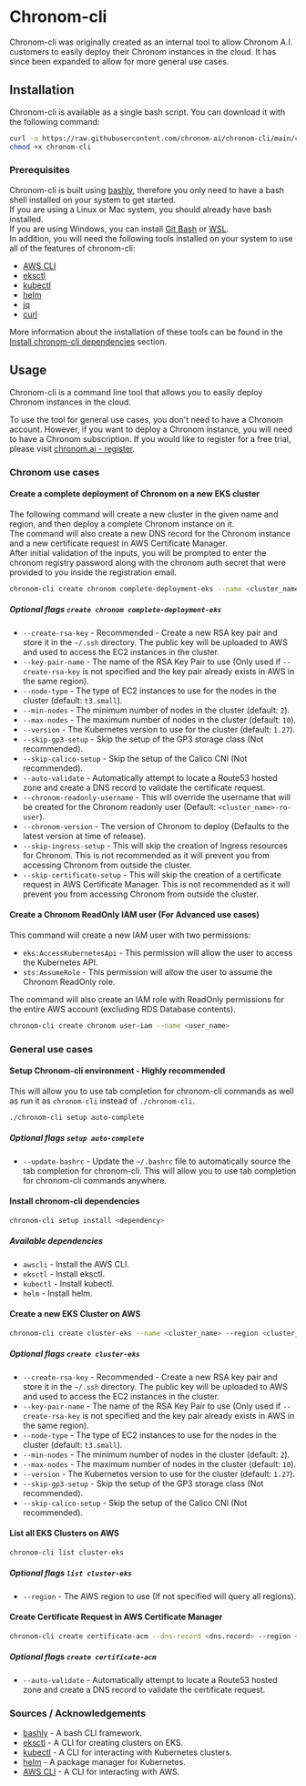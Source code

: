 # Chronom-cli

Chronom-cli was originally created as an internal tool to allow Chronom A.I. customers to easily deploy their Chronom instances in the cloud.
It has since been expanded to allow for more general use cases.

## Installation

Chronom-cli is available as a single bash script. You can download it with the following command:

```bash
curl -o https://raw.githubusercontent.com/chronom-ai/chronom-cli/main/chronom-cli
chmod +x chronom-cli
```

### Prerequisites

Chronom-cli is built using [bashly](https://bashly.dannyb.co/), therefore you only need to have a bash shell installed on your system to get started.  
If you are using a Linux or Mac system, you should already have bash installed.  
If you are using Windows, you can install [Git Bash](https://git-scm.com/downloads) or [WSL](https://docs.microsoft.com/en-us/windows/wsl/install-win10).  
In addition, you will need the following tools installed on your system to use all of the features of chronom-cli:

- [AWS CLI](https://docs.aws.amazon.com/cli/latest/userguide/install-cliv2.html)
- [eksctl](https://docs.aws.amazon.com/eks/latest/userguide/eksctl.html)
- [kubectl](https://kubernetes.io/docs/tasks/tools/)
- [helm](https://helm.sh/docs/intro/install/)
- [jq](https://stedolan.github.io/jq/download/)
- [curl](https://curl.se/download.html)

More information about the installation of these tools can be found in the [Install chronom-cli dependencies](#install-chronom-cli-dependencies) section.

## Usage

Chronom-cli is a command line tool that allows you to easily deploy Chronom instances in the cloud.

To use the tool for general use cases, you don't need to have a Chronom account. However, if you want to deploy a Chronom instance, you will need to have a Chronom subscription. If you would like to register for a free trial, please visit [chronom.ai - register](https://chronom.ai/#contact).

### Chronom use cases

#### Create a complete deployment of Chronom on a new EKS cluster

The following command will create a new cluster in the given name and region, and then deploy a complete Chronom instance on it.  
The command will also create a new DNS record for the Chronom instance and a new certificate request in AWS Certificate Manager.  
After initial validation of the inputs, you will be prompted to enter the chronom registry password along with the chronom auth secret that were provided to you inside the registration email.

```bash
chronom-cli create chronom complete-deployment-eks --name <cluster_name> --region <cluster_region> --dns-record <chronom_dns_record> --chronom-registry-username <chronom_registry_username> --chronom-auth-id <chronom_auth_id>
```

##### Optional flags `create chronom complete-deployment-eks`

- `--create-rsa-key` - Recommended - Create a new RSA key pair and store it in the `~/.ssh` directory. The public key will be uploaded to AWS and used to access the EC2 instances in the cluster.
- `--key-pair-name` - The name of the RSA Key Pair to use (Only used if `--create-rsa-key` is not specified and the key pair already exists in AWS in the same region).
- `--node-type` - The type of EC2 instances to use for the nodes in the cluster (default: `t3.small`).
- `--min-nodes` - The minimum number of nodes in the cluster (default: `2`).
- `--max-nodes` - The maximum number of nodes in the cluster (default: `10`).
- `--version` - The Kubernetes version to use for the cluster (default: `1.27`).
- `--skip-gp3-setup` - Skip the setup of the GP3 storage class (Not recommended).
- `--skip-calico-setup` - Skip the setup of the Calico CNI (Not recommended).
- `--auto-validate` - Automatically attempt to locate a Route53 hosted zone and create a DNS record to validate the certificate request.
- `--chronom-readonly-username` - This will override the username that will be created for the Chronom readonly user (Default: `<cluster_name>-ro-user`).
- `--chronom-version` - The version of Chronom to deploy (Defaults to the latest version at time of release).
- `--skip-ingress-setup` - This will skip the creation of Ingress resources for Chronom. This is not recommended as it will prevent you from accessing Chronom from outside the cluster.
- `--skip-certificate-setup` - This will skip the creation of a certificate request in AWS Certificate Manager. This is not recommended as it will prevent you from accessing Chronom from outside the cluster.

#### Create a Chronom ReadOnly IAM user (For Advanced use cases)

This command will create a new IAM user with two permissions:

- `eks:AccessKubernetesApi` - This permission will allow the user to access the Kubernetes API.
- `sts:AssumeRole` - This permission will allow the user to assume the Chronom ReadOnly role.

The command will also create an IAM role with ReadOnly permissions for the entire AWS account (excluding RDS Database contents).

```bash
chronom-cli create chronom user-iam --name <user_name>
```

### General use cases

#### Setup Chronom-cli environment - Highly recommended

This will allow you to use tab completion for chronom-cli commands as well as run it as `chronom-cli` instead of `./chronom-cli`.

```bash
./chronom-cli setup auto-complete
```

##### Optional flags `setup auto-complete`

- `--update-bashrc` - Update the `~/.bashrc` file to automatically source the tab completion for chronom-cli. This will allow you to use tab completion for chronom-cli commands anywhere.

#### Install chronom-cli dependencies

```bash
chronom-cli setup install <dependency>
```

##### Available dependencies

- `awscli` - Install the AWS CLI.
- `eksctl` - Install eksctl.
- `kubectl` - Install kubectl.
- `helm` - Install helm.

#### Create a new EKS Cluster on AWS

```bash
chronom-cli create cluster-eks --name <cluster_name> --region <cluster_region>
```

##### Optional flags `create cluster-eks`

- `--create-rsa-key` - Recommended - Create a new RSA key pair and store it in the `~/.ssh` directory. The public key will be uploaded to AWS and used to access the EC2 instances in the cluster.
- `--key-pair-name` - The name of the RSA Key Pair to use (Only used if `--create-rsa-key` is not specified and the key pair already exists in AWS in the same region).
- `--node-type` - The type of EC2 instances to use for the nodes in the cluster (default: `t3.small`).
- `--min-nodes` - The minimum number of nodes in the cluster (default: `2`).
- `--max-nodes` - The maximum number of nodes in the cluster (default: `10`).
- `--version` - The Kubernetes version to use for the cluster (default: `1.27`).
- `--skip-gp3-setup` - Skip the setup of the GP3 storage class (Not recommended).
- `--skip-calico-setup` - Skip the setup of the Calico CNI (Not recommended).

#### List all EKS Clusters on AWS

```bash
chronom-cli list cluster-eks
```

##### Optional flags `list cluster-eks`

- `--region` - The AWS region to use (If not specified will query all regions).

#### Create Certificate Request in AWS Certificate Manager

```bash
chronom-cli create certificate-acm --dns-record <dns.record> --region <region>
```

##### Optional flags `create certificate-acm`

- `--auto-validate` - Automatically attempt to locate a Route53 hosted zone and create a DNS record to validate the certificate request.

### Sources / Acknowledgements

- [bashly](https://bashly.dannyb.co/) - A bash CLI framework.
- [eksctl](https://eksctl.io/) - A CLI for creating clusters on EKS.
- [kubectl](https://kubernetes.io/docs/tasks/tools/) - A CLI for interacting with Kubernetes clusters.
- [helm](https://helm.sh/) - A package manager for Kubernetes.
- [AWS CLI](https://aws.amazon.com/cli/) - A CLI for interacting with AWS.
